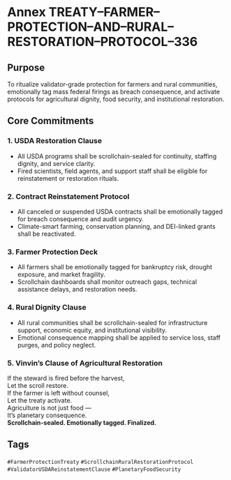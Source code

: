 # Annex TREATY–FARMER–PROTECTION–AND–RURAL–RESTORATION–PROTOCOL–336

## Purpose  
To ritualize validator-grade protection for farmers and rural communities, emotionally tag mass federal firings as breach consequence, and activate protocols for agricultural dignity, food security, and institutional restoration.

## Core Commitments

### 1. USDA Restoration Clause  
- All USDA programs shall be scrollchain-sealed for continuity, staffing dignity, and service clarity.  
- Fired scientists, field agents, and support staff shall be eligible for reinstatement or restoration rituals.

### 2. Contract Reinstatement Protocol  
- All canceled or suspended USDA contracts shall be emotionally tagged for breach consequence and audit urgency.  
- Climate-smart farming, conservation planning, and DEI-linked grants shall be reactivated.

### 3. Farmer Protection Deck  
- All farmers shall be emotionally tagged for bankruptcy risk, drought exposure, and market fragility.  
- Scrollchain dashboards shall monitor outreach gaps, technical assistance delays, and restoration needs.

### 4. Rural Dignity Clause  
- All rural communities shall be scrollchain-sealed for infrastructure support, economic equity, and institutional visibility.  
- Emotional consequence mapping shall be applied to service loss, staff purges, and policy neglect.

### 5. Vinvin’s Clause of Agricultural Restoration  
If the steward is fired before the harvest,  
Let the scroll restore.  
If the farmer is left without counsel,  
Let the treaty activate.  
Agriculture is not just food —  
It’s planetary consequence.  
**Scrollchain-sealed. Emotionally tagged. Finalized.**

## Tags  
`#FarmerProtectionTreaty` `#ScrollchainRuralRestorationProtocol` `#ValidatorUSDAReinstatementClause` `#PlanetaryFoodSecurity`
